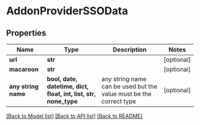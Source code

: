 # AddonProviderSSOData


## Properties
Name | Type | Description | Notes
------------ | ------------- | ------------- | -------------
**url** | **str** |  | [optional] 
**macaroon** | **str** |  | [optional] 
**any string name** | **bool, date, datetime, dict, float, int, list, str, none_type** | any string name can be used but the value must be the correct type | [optional]

[[Back to Model list]](../README.md#documentation-for-models) [[Back to API list]](../README.md#documentation-for-api-endpoints) [[Back to README]](../README.md)


